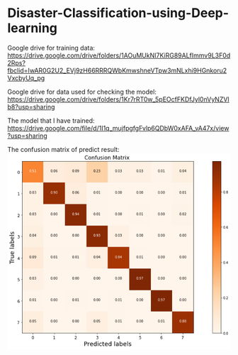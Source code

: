 # Disaster-Classification-using-Deep-learning

Google drive for training data: https://drive.google.com/drive/folders/1AOuMUkNI7KiRG89ALfImmv9L3F0d2Rps?fbclid=IwAR0G2U2_EVj9zH66RRRQWbKmwshneVTpw3mNLxhi9HGnkoru2VxcbyUq_pg

Google drive for data used for checking the model: https://drive.google.com/drive/folders/1Kr7rRT0w_5pEOcfFKDfJyl0nVyNZVIb8?usp=sharing

The model that I have trained: https://drive.google.com/file/d/1I1q_mujfpgfgFvlp6QDbW0xAFA_vA47x/view?usp=sharing

The confusion matrix of predict result:
![dowload](https://github.com/HKisCoding/Disaster-Classification-using-Deep-learning/blob/main/download.png)
